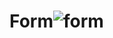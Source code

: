 # Form![form](https://user-images.githubusercontent.com/59481237/201467116-4888404f-5320-43e2-85fb-90c8cbc0cf7f.png)
